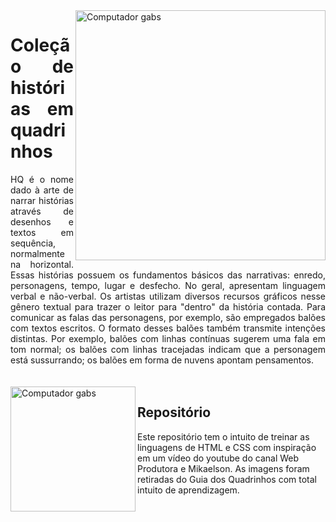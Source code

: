 <img src="https://media3.giphy.com/media/v1.Y2lkPTc5MGI3NjExMGQ1MTZkNmIzZjEwNTM1ZGM1NTIyZDVjYTIwNDcyMzNmYzU4OGZjMiZjdD1n/xT5LMWFG4vLORbAxeE/giphy.gif" min-width="400px" max-width="400px" width="400px" align="right" alt="Computador gabs">
<div style="text-align: justify"> <h1>Coleção de histórias em quadrinhos</h1> HQ é o nome dado à arte de narrar histórias através de desenhos e textos em sequência, normalmente na horizontal.
Essas histórias possuem os fundamentos básicos das narrativas: enredo, personagens, tempo, lugar e desfecho. No geral, apresentam linguagem verbal e não-verbal.
Os artistas utilizam diversos recursos gráficos nesse gênero textual para trazer o leitor para "dentro" da história contada.
Para comunicar as falas das personagens, por exemplo, são empregados balões com textos escritos. O formato desses balões também transmite intenções distintas.
Por exemplo, balões com linhas contínuas sugerem uma fala em tom normal; os balões com linhas tracejadas indicam que a personagem está sussurrando; os balões em forma de nuvens apontam pensamentos.</div>
<br>
</br>
<img src="https://media4.giphy.com/media/v1.Y2lkPTc5MGI3NjExYTMwNDNmZmI4YTUzNmNiZDFjYTI5N2JiZWE0MDFjMmY2OWUwNjM2YiZjdD1n/6hhqGnU2V3wIw/giphy.gif" min-width="200px" max-width="200px" width="200px" align="left" alt="Computador gabs">
<div style="text-align: left"> <h2> Repositório </h2> Este repositório tem o intuito de treinar as linguagens de HTML e CSS com inspiração em um vídeo do youtube do canal Web Produtora e Mikaelson. As imagens foram retiradas do Guia dos Quadrinhos com total intuito de aprendizagem.</div>
